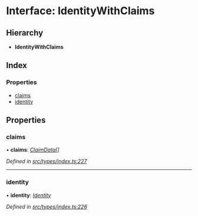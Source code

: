 # Interface: IdentityWithClaims

## Hierarchy

* **IdentityWithClaims**

## Index

### Properties

* [claims](identitywithclaims.md#claims)
* [identity](identitywithclaims.md#identity)

## Properties

###  claims

• **claims**: *[ClaimData](claimdata.md)[]*

*Defined in [src/types/index.ts:227](https://github.com/PolymathNetwork/polymesh-sdk/blob/14db4c2/src/types/index.ts#L227)*

___

###  identity

• **identity**: *[Identity](../classes/identity.md)*

*Defined in [src/types/index.ts:226](https://github.com/PolymathNetwork/polymesh-sdk/blob/14db4c2/src/types/index.ts#L226)*
